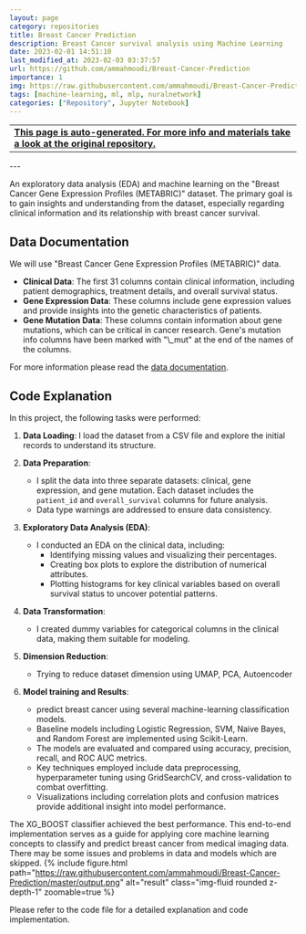 ```yaml
---
layout: page
category: repositories
title: Breast Cancer Prediction
description: Breast Cancer survival analysis using Machine Learning
date: 2023-02-01 14:51:10 
last_modified_at: 2023-02-03 03:37:57 
url: https://github.com/ammahmoudi/Breast-Cancer-Prediction
importance: 1
img: https://raw.githubusercontent.com/ammahmoudi/Breast-Cancer-Prediction/master/output.png
tags: [machine-learning, ml, mlp, nuralnetwork]
categories: ["Repository", Jupyter Notebook]
---
```

<div id="open-in-github" > <table class="table-cv list-group-table"> <tbody> <tr>    <td class="list-group-name"><b>   <a href="https://github.com/ammahmoudi/Breast-Cancer-Prediction" rel="external nofollow noopener" target="_blank"><i class="fa-brands fa-github"></i> This page is auto-generated. For more info and materials take a look at the original repository.</a> </b></td></tr> </tbody> </table></div>
---

An exploratory data analysis (EDA) and machine learning on the "Breast Cancer Gene Expression Profiles (METABRIC)" dataset.
The primary goal is to gain insights and understanding from the dataset, especially regarding clinical information and its relationship with breast cancer survival.


## Data Documentation
We will use "Breast Cancer Gene Expression Profiles (METABRIC)" data.
- **Clinical Data**: The first 31 columns contain clinical information, including patient demographics, treatment details, and overall survival status.
- **Gene Expression Data**: These columns include gene expression values and provide insights into the genetic characteristics of patients.
- **Gene Mutation Data**: These columns contain information about gene mutations, which can be critical in cancer research. Gene's mutation info columns have been marked with \"\\_mut\" at the end of the names of the columns.
  
For more information please read the [data documentation](https://www.kaggle.com/datasets/raghadalharbi/breast-cancer-gene-expression-profiles-metabric).


## Code Explanation
In this project, the following tasks were performed:

1. **Data Loading**: I load the dataset from a CSV file and explore the initial records to understand its structure.

2. **Data Preparation**:
   - I split the data into three separate datasets: clinical, gene expression, and gene mutation. Each dataset includes the `patient_id` and `overall_survival` columns for future analysis.
   - Data type warnings are addressed to ensure data consistency.

3. **Exploratory Data Analysis (EDA)**:
   - I conducted an EDA on the clinical data, including:
     - Identifying missing values and visualizing their percentages.
     - Creating box plots to explore the distribution of numerical attributes.
     - Plotting histograms for key clinical variables based on overall survival status to uncover potential patterns.

4. **Data Transformation**:
   - I created dummy variables for categorical columns in the clinical data, making them suitable for modeling.
5. **Dimension Reduction**:
   - Trying to reduce dataset dimension using UMAP, PCA, Autoencoder
6. **Model training and Results**:
   - predict breast cancer using several machine-learning classification models.
   - Baseline models including Logistic Regression, SVM, Naive Bayes, and Random Forest are implemented using Scikit-Learn.
   - The models are evaluated and compared using accuracy, precision, recall, and ROC AUC metrics.
   - Key techniques employed include data preprocessing, hyperparameter tuning using GridSearchCV, and cross-validation to combat overfitting.
   - Visualizations including correlation plots and confusion matrices provide additional insight into model performance.

The XG_BOOST classifier achieved the best performance.
This end-to-end implementation serves as a guide for applying core machine learning concepts to classify and predict breast cancer from medical imaging data. There may be some issues and problems in data and models which are skipped.
{% include figure.html path="https://raw.githubusercontent.com/ammahmoudi/Breast-Cancer-Prediction/master/output.png" alt="result" class="img-fluid rounded z-depth-1" zoomable=true %}

Please refer to the code file for a detailed explanation and code implementation.

